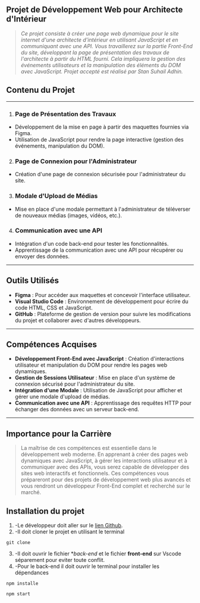 **Projet de Développement Web pour Architecte d'Intérieur**
-------------------------------------------------------------------------------------------------------------------------------------------------------
> *Ce projet consiste à créer une page web dynamique pour le site internet d'une architecte d'intérieur en utilisant JavaScript et en communiquant avec une API.
 Vous travaillerez sur la partie Front-End du site, développant la page de présentation des travaux de l'architecte à partir du HTML fourni. 
 Cela impliquera la gestion des événements utilisateurs et la manipulation des éléments du DOM avec JavaScript.*
 > *Projet accepté est réalisé par Stan Suhail Adhin.*

 ## Contenu du Projet
 ------------------------------------------
1. ### Page de Présentation des Travaux
- Développement de la mise en page à partir des maquettes fournies via Figma.
- Utilisation de JavaScript pour rendre la page interactive (gestion des événements, manipulation du DOM).

2. ### Page de Connexion pour l'Administrateur
- Création d'une page de connexion sécurisée pour l'administrateur du site.

3. ### Modale d'Upload de Médias
- Mise en place d'une modale permettant à l'administrateur de téléverser de nouveaux médias (images, vidéos, etc.).

4. ### Communication avec une API
- Intégration d'un code back-end pour tester les fonctionnalités.
- Apprentissage de la communication avec une API pour récupérer ou envoyer des données.

--------------------------------------------------------------------------------------

## Outils Utilisés

- **Figma** : Pour accéder aux maquettes et concevoir l'interface utilisateur.
- **Visual Studio Code** : Environnement de développement pour écrire du code HTML, CSS et JavaScript.
- **GitHub** : Plateforme de gestion de version pour suivre les modifications du projet et collaborer avec d'autres développeurs.

---------------------------------------------------------------------------------------

## **Compétences Acquises**

- **Développement Front-End avec JavaScript** : Création d'interactions utilisateur et manipulation du DOM pour rendre les pages web dynamiques.
- **Gestion de Sessions Utilisateur** : Mise en place d'un système de connexion sécurisé pour l'administrateur du site.
- **Intégration d'une Modale** : Utilisation de JavaScript pour afficher et gérer une modale d'upload de médias.
- **Communication avec une API** : Apprentissage des requêtes HTTP pour échanger des données avec un serveur back-end.

--------------------------------------------------------------------------------------------

## **Importance pour la Carrière**

>La maîtrise de ces compétences est essentielle dans le développement web moderne. En apprenant à créer des pages web dynamiques avec JavaScript, 
à gérer les interactions utilisateur et à communiquer avec des APIs, vous serez capable de développer des sites web interactifs et fonctionnels.
 Ces compétences vous prépareront pour des projets de développement web plus avancés et vous rendront un développeur Front-End complet et recherché sur le marché.

## **Installation du projet**

1. -Le développeur doit aller sur le [lien Github](https://github.com/OpenClassrooms-Student-Center/Portfolio-architecte-sophie-bluel).
2. -Il doit cloner le projet en utilisant le terminal
```terminal
git clone 
```
3. -Il doit ouvrir le fichier **back-end* et le fichier **front-end** sur Vscode séparement pour eviter toute conflit.
4. -Pour le back-end il doit ouvrir le terminal pour installer les dépendances
```terminal
npm installe 
```
```terminal
npm start 
```
